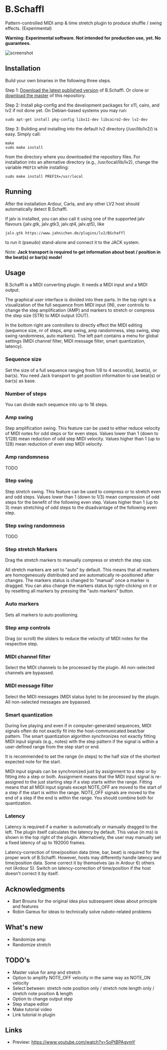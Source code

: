 # B.Schaffl

Pattern-controlled MIDI amp & time stretch plugin to produce shuffle / swing effects. (Experimental)

**Warning: Experimental software. Not intended for production use, yet. No guarantees.**

![screenshot](https://raw.githubusercontent.com/sjaehn/BSchaffl/master/doc/screenshot.png "Screenshot from B.Schaffl")


## Installation

Build your own binaries in the following three steps.

Step 1: [Download the latest published version](https://github.com/sjaehn/BSchaffl/releases) of B.Schaffl. Or clone or
[download the master](https://github.com/sjaehn/BSchaffl/archive/master.zip) of this repository.

Step 2: Install pkg-config and the development packages for x11, cairo, and lv2 if not done yet. On
Debian-based systems you may run:
```
sudo apt-get install pkg-config libx11-dev libcairo2-dev lv2-dev
```

Step 3: Building and installing into the default lv2 directory (/usr/lib/lv2/) is easy. Simply call:

```
make
sudo make install
```

from the directory where you downloaded the repository files. For installation into an
alternative directory (e.g., /usr/local/lib/lv2), change the variable `PREFIX` while installing:

```
sudo make install PREFIX=/usr/local
```


## Running

After the installation Ardour, Carla, and any other LV2 host should automatically detect B.Schaffl.

If jalv is installed, you can also call it using one of the supported jalv flavours (jalv.gtk,
jalv.gtk3, jalv.qt4, jalv.qt5), like

```
jalv.gtk https://www.jahnichen.de/plugins/lv2/BSchaffl
```

to run it (pseudo) stand-alone and connect it to the JACK system.

Note: **Jack transport is required to get information about beat / position in the beat(s) or bar(s)
mode!**


## Usage

B.Schaffl is a MIDI converting plugin. It needs a MIDI input and a MIDI output.

The graphical user interface is divided into thee parts. In the top right is a visualization of the
full sequence from MIDI input (IN), over controls to change the step amplification (AMP) and markers
to stretch or compress the step size (STR) to MIDI output (OUT).

In the bottom right are controllers to directly effect the MIDI editing (sequence size, nr of steps,
amp swing, amp randomness, step swing, step swing randomness, auto markers). The left part contains
a menu for global settings (MIDI channel filter, MIDI message filter, smart quantization, latency).

### Sequence size

Set the size of a full sequence ranging from 1/8 to 4 second(s), beat(s), or bar(s). You need Jack
transport to get position information to use beat(s) or bar(s) as base.


### Number of steps

You can divide each sequence into up to 16 steps.


### Amp swing

Step amplification swing. This feature can be used to either reduce velocity of MIDI notes for odd
steps or for even steps. Values lower than 1 (down to 1/128) mean reduction of odd step MIDI velocity.
Values higher than 1 (up to 128) mean reduction of even step MIDI velocity.


### Amp randomness

TODO


### Step swing

Step stretch swing. This feature can be used to compress or to stretch even and odd steps. Values
lower than 1 (down to 1/3) mean compression of odd steps for the benefit of the following even step.
Values higher than 1 (up to 3) mean stretching of odd steps to the disadvantage of the following even
step.


### Step swing randomness

TODO


### Step stretch Markers

Drag the stretch markers to manually compress or stretch the step size.

All stretch markers are set to "auto" by default. This means that all markers are homogeneously
distributed and are automatically re-positioned after changes. The markers status is changed to
"manual" once a marker is dragged. You can also change the markers status by right-clicking on it or by
resetting all markers by pressing the "auto markers" button.


### Auto markers

Sets all markers to auto positioning.


### Step amp controls

Drag (or scroll) the sliders to reduce the velocity of MIDI notes for the respective step.


### MIDI channel filter

Select the MIDI channels to be processed by the plugin. All non-selected channels are bypassed.


### MIDI message filter

Select the MIDI messages (MIDI status byte) to be processed by the plugin. All non-selected messages
are bypassed.


### Smart quantization

During live playing and even if in computer-generated sequences, MIDI signals often do not exactly fit
into the host-communicated beat/bar pattern. The smart quantization algorithm synchronizes not exactly
fitting MIDI input signals (e.g., notes) with the step pattern if the signal is within a user-defined
range from the step start or end.

It is recommended to set the range (in steps) to the half size of the shortest expected note for the
start.

MIDI input signals can be synchronized just by assignment to a step or by fitting into a step or both.
Assignment means that the MIDI input signal is re-assigned to the just starting step if a step starts
within the range. Fitting means that all MIDI input signals except NOTE_OFF are moved to the start of
a step if the start is within the range. NOTE_OFF signals are moved to the end of a step if the
end is within the range. You should combine both for quantization.


### Latency

Latency is required if a marker is automatically or manually dragged to the left. The plugin itself
calculates the latency by default. This value (in ms) is shown in the top right of the plugin.
Alternatively, the user may manually set a fixed latency of up to 192000 frames.

Latency-correction of time/position data (time, bar, beat) is required for the proper work of B.Schaffl.
However, hosts may differently handle latency and time/position data. Some correct it by themselves (as
in Ardour 6) others not (Ardour 5). Switch on latency-correction of time/position if the host doesn't
correct it by itself.


## Acknowledgments

* Bart Brouns for the original idea plus subsequent ideas about principle and features
* Robin Gareus for ideas to technically solve *rubato*-related problems


## What's new

* Randomize amp
* Randomize stretch


## TODO's

* Master value for amp and stretch
* Option to amplify NOTE_OFF velocity in the same way as NOTE_ON velocity
* Select between: stretch note position only / stretch note length only / stretch note position & length
* Option to change output step
* Step shape editor
* Make tutorial video
* Link tutorial in plugin


## Links

* Preview: https://www.youtube.com/watch?v=5oPtBPAgvmY
